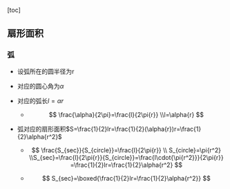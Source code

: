 [toc]

## 扇形面积

### 弧

- 设弧所在的圆半径为r

- 对应的圆心角为$\alpha$

- 对应的弧长$l=\alpha{r}$

  - $$
    \frac{\alpha}{2\pi}=\frac{l}{2\pi{r}}
    \\l=\alpha{r}
    $$

    

- 弧对应的扇形面积$S=\frac{1}{2}lr=\frac{1}{2}(\alpha{r})r=\frac{1}{2}\alpha{r^2}$

  - $$
    \frac{S_{sec}}{S_{circle}}=\frac{l}{2\pi{r}}
    \\
    S_{circle}=\pi{r^2}
    \\S_{sec}=\frac{l}{2\pi{r}}{S_{circle}}=\frac{l\cdot{\pi{r^2}}}{2\pi{r}}
    =\frac{1}{2}lr=\frac{1}{2}\alpha{r^2}
    $$

    

  - $$
    S_{sec}=\boxed{\frac{1}{2}lr=\frac{1}{2}\alpha{r^2}}
    $$

    

